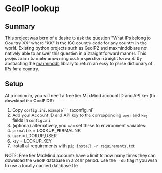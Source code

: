 # GeoIP lookup

## Summary

This project was born of a desire to ask the question "What IPs belong to
Country XX" where "XX" is the ISO country code for any country in the world.
Existing python projects such as GeoIP2 and maxminddb are not natively able to
answer this question in a straight forward manner.
This project aims to make answering such a question straight forward.
By abstracting the [maxminddb](https://pypi.org/project/maxminddb/) library to
return an easy to parse dictionary of IPs for a country.

## Setup

At a minimum, you will need a free tier MaxMind account ID and API key
(to download the GeoIP DB)

1. Copy `config.ini.example`` to`config.ini`
2. Add your Account ID and API key to the corresponding `user` and `key` fields
in `config.ini`
3. (optional) alternatively, you can set these to environment variables:
  1. `permalink` = LOOKUP_PERMALINK
  2. `user` = LOOKUP_USER
  3. `key` = LOOKUP_KEY
4. Install all requirements with `pip install -r requirements.txt`

NOTE: Free tier MaxMind accounts have a limit to how many times they can
download the GeoIP database in a 24hr period. Use the `--db` flag if you wish
to use a locally cached database file
